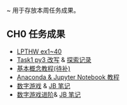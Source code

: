 ~ 用于存放本周任务成果。

## CH0 任务成果
   
   - [LPTHW ex1~40](https://github.com/NBR-hugh/python/tree/master/books/learn-python-the-hard-way/ex_1)
   - [Task1 py3 改写](https://github.com/NBR-hugh/Py101-004/tree/master/Chap0/project) & [探索记录](https://github.com/NBR-hugh/Py101-004/blob/master/Chap0/note/2017-08-13-Record.md#task1-py3-改写)
   - [基本概念教程(待补)](https://github.com/NBR-hugh/Py101-004/blob/master/Chap0/note/2017-08-13-BCTutorial.md)
   - [Anaconda & Jupyter Notebook 教程](https://github.com/NBR-hugh/Py101-004/blob/master/Chap0/note/2017-08-13-Record.md#task2--安装使用--anaconda--jupyter-notebook)
   - [数字游戏](https://github.com/NBR-hugh/Py101-004/blob/master/Chap0/project/Number_Game.py) & [JB 笔记](https://github.com/NBR-hugh/Py101-004/blob/master/Chap0/note/Number_Game_v1.0.ipynb)
   - [数字游戏进阶](https://github.com/NBR-hugh/Py101-004/blob/master/Chap0/project/Number_Game_v2.0.py)& [JB 笔记](https://github.com/NBR-hugh/Py101-004/blob/master/Chap0/note/Number_Game_v2.0.ipynb)
